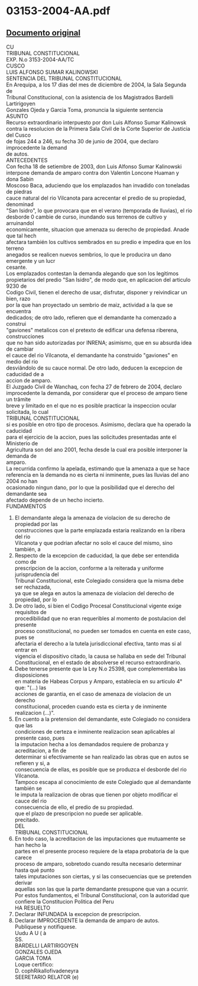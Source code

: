 
03153-2004-AA.pdf
=================
  
[Documento original](https://tc.gob.pe/jurisprudencia/2005/03153-2004-AA.pdf)  
---  
CU  
TRIBUNAL CONSTITUCIONAL  
EXP. N.o 3153-2004-AA/TC  
CUSCO  
LUIS ALFONSO SUMAR KALINOWSKI  
SENTENCIA DEL TRIBUNAL CONSTITUCIONAL  
En Arequipa, a los 17 dias del mes de diciembre de 2004, la Sala Segunda de  
Tribunal Constitucional, con la asistencia de los Magistrados Bardelli Lartirigoyen  
Gonzales Ojeda y Garcia Toma, pronuncia la siguiente sentencia  
ASUNTO  
Recurso extraordinario interpuesto por don Luis Alfonso Sumar Kalinowsk  
contra la resolucion de la Primera Sala Civil de la Corte Superior de Justicia del Cusco  
de fojas 244 a 246, su fecha 30 de junio de 2004, que declaro improcedente la demand  
de autos.  
ANTECEDENTES  
Con fecha 18 de setiembre de 2003, don Luis Alfonso Sumar Kalinowski  
interpone demanda de amparo contra don Valentin Loncone Huaman y dona Sabin  
Moscoso Baca, aduciendo que los emplazados han invadido con toneladas de piedras  
cauce natural del rio Vilcanota para acrecentar el predio de su propiedad, denominad  
"San Isidro", lo que provocara que en el verano (temporada de lluvias), el rio  
desborde 0 cambie de curso, inundando sus terrenos de cultivo y arruinandol  
economicamente, situacion que amenaza su derecho de propiedad. Anade que tal hech  
afectara también los cultivos sembrados en su predio e impedira que en los terreno  
anegados se realicen nuevos sembrios, lo que le producira un dano emergente y un lucr  
cesante.  
Los emplazados contestan la demanda alegando que son los legitimos  
propietarios del predio "San Isidro", de modo que, en aplicacion del articulo 9230 de  
Codigo Civil, tienen el derecho de usar, disfrutar, disponer y reivindicar un bien, razo  
por la que han proyectado un sembrio de maiz, actividad a la que se encuentra  
dedicados; de otro lado, refieren que el demandante ha comenzado a construi  
"gaviones" metalicos con el pretexto de edificar una defensa riberena, construcciones  
que no han sido autorizadas por INRENA; asimismo, que en su absurda idea de cambiar  
el cauce del rio Vilcanota, el demandante ha construido "gaviones" en medio del rio  
desviândolo de su cauce normal. De otro lado, deducen la excepcion de caducidad de a  
accion de amparo.  
El Juzgado Civil de Wanchaq, con fecha 27 de febrero de 2004, declaro  
improcedente la demanda, por considerar que el proceso de amparo tiene un trâmite  
breve y limitado en el que no es posible practicar la inspeccion ocular solicitada, lo cual  
TRIBUNAL CONSTITUCIONAL  
si es posible en otro tipo de procesos. Asimismo, declara que ha operado la caducidad  
para el ejercicio de la accion, pues las solicitudes presentadas ante el Ministerio de  
Agricultura son del ano 2001, fecha desde la cual era posible interponer la demanda de  
amparo.  
La recurrida confirmo la apelada, estimando que la amenaza a que se hace  
referencia en la demanda no es cierta ni inminente, pues las lluvias del ano 2004 no han  
ocasionado ningun dano, por lo que la posibilidad que el derecho del demandante sea  
afectado depende de un hecho incierto.  
FUNDAMENTOS  
1. El demandante alega la amenaza de violacion de su derecho de propiedad por las  
construcciones que la parte emplazada estaria realizando en la ribera del rio  
Vilcanota y que podrian afectar no solo el cauce del mismo, sino también, a  
2. Respecto de la excepcion de caducidad, la que debe ser entendida como de  
prescripcion de la accion, conforme a la reiterada y uniforme jurisprudencia del  
Tribunal Constitucional, este Colegiado considera que la misma debe ser rechazada,  
ya que se alega en autos la amenaza de violacion del derecho de propiedad, por lo  
3. De otro lado, si bien el Codigo Procesal Constitucional vigente exige requisitos de  
procedibilidad que no eran requeribles al momento de postulacion del presente  
proceso constitucional, no pueden ser tomados en cuenta en este caso, pues se  
afectaria el derecho a la tutela jurisdiccional efectiva, tanto mas si al entrar en  
vigencia el dispositivo citado, la causa se hallaba en sede del Tribunal  
Constitucional, en el estado de absolverse el recurso extraordinario.  
4. Debe tenerse presente que la Ley N.o 25398, que complementaba las disposiciones  
en materia de Habeas Corpus y Amparo, establecia en su articulo 4° que: "(...) las  
acciones de garantia, en el caso de amenaza de violacion de un derecho  
constitucional, proceden cuando esta es cierta y de inminente realizacion (...)".  
5. En cuento a la pretension del demandante, este Colegiado no considera que las  
condiciones de certeza e inminente realizacion sean aplicables al presente caso, pues  
la imputacion hecha a los demandados requiere de probanza y acreditacion, a fin de  
determinar si efectivamente se han realizado las obras que en autos se refieren y si, a  
consecuencia de ellas, es posible que se produzca el desborde del rio Vilcanota.  
Tampoco escapa al conocimiento de este Colegiado que al demandante también se  
le imputa la realizacion de obras que tienen por objeto modificar el cauce del rio  
consecuencia de ello, el predio de su propiedad.  
que el plazo de prescripcion no puede ser aplicable.  
precitado.  
DEL  
TRIBUNAL CONSTITUCIONAL  
6. En todo caso, la acreditacion de las imputaciones que mutuamente se han hecho la  
partes en el presente proceso requiere de la etapa probatoria de la que carece  
proceso de amparo, sobretodo cuando resulta necesario determinar hasta qué punto  
tales imputaciones son ciertas, y si las consecuencias que se pretenden derivar  
aquellas son las que la parte demandante presupone que van a ocurrir.  
Por estos fundamentos, el Tribunal Constitucional, con la autoridad que  
confiere la Constitucion Politica del Peru  
HA RESUELTO  
1. Declarar INFUNDADA la excepcion de prescripcion.  
2. Declarar IMPROCEDENTE la demanda de amparo de autos.  
Publiquese y notifiquese.  
Uudu A U ( à  
SS.  
BARDELLI LARTIRIGOYEN  
GONZALES OJEDA  
GARCIA TOMA  
Loque certifico:  
D. cophRikallofivadeneyra  
SEERETARIO RELATOR (e)